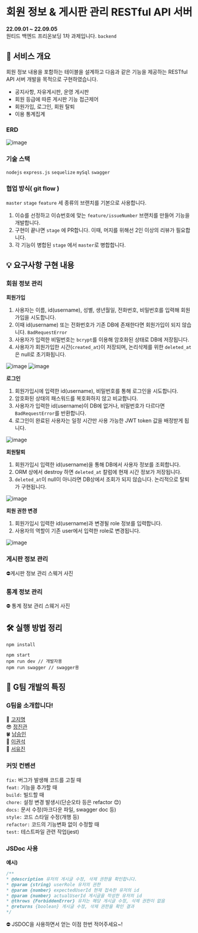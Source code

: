 # 회원 정보 & 게시판 관리 RESTful API 서버
**22.09.01 ~ 22.09.05**   
원티드 백엔드 프리온보딩 1차 과제입니다. `backend`
## 🌱 서비스 개요
회원 정보 내용을 포함하는 테이블을 설계하고 다음과 같은 기능을 제공하는 RESTful API 서버 개발을 목적으로 구현하였습니다.

- 공지사항, 자유게시판, 운영 게시판
- 회원 등급에 따른 게시판 기능 접근제어
- 회원가입, 로그인, 회원 탈퇴
- 이용 통계집계
### ERD

![image](https://user-images.githubusercontent.com/50348197/188470317-17512323-9cc4-4c7f-a4a0-899035d5f29c.png)
### 기술 스택
`nodejs` `express.js` `sequelize` `mySql` `swagger`
### 협업 방식( git flow )
  
   
  
`master` `stage` `feature` 세 종류의 브랜치를 기본으로 사용합니다.  
1. 이슈를 선정하고 이슈번호에 맞는 `feature/issueNumber` 브랜치를 만들어 기능을 개발합니다.  
2. 구현이 끝나면 `stage` 에 PR합니다. 이때, 머지를 위해선 2인 이상의 리뷰가 필요합니다.  
3. 각 기능이 병합된 `stage` 에서 `master`로 병합합니다.  

## 💡 요구사항 구현 내용
### 회원 정보 관리
**회원가입**  
  1. 사용자는 이름, id(username), 성별, 생년월일, 전화번호, 비밀번호를 입력해 회원가입을 시도합니다.
  2. 이때 id(username) 또는 전화번호가 기존 DB에 존재한다면 회원가입이 되지 않습니다. `BadRequestError`
  3. 사용자가 입력한 비밀번호는 `bcrypt`를 이용해 암호화된 상태로 DB에 저장됩니다.
  4. 사용자가 회원가입한 시간(`created_at`)이 저장되며, 논리삭제를 위한 `deleted_at`은 null로 초기화됩니다.
    
![image](https://user-images.githubusercontent.com/50348197/188390937-868a531e-19c0-47f9-b2a2-a3a715a48b32.png)
![image](https://user-images.githubusercontent.com/50348197/188390999-fd5821fa-6105-4726-b563-3ed4ac373966.png)
  
**로그인**    
  1. 회원가입시에 입력한 id(username), 비밀번호를 통해 로그인을 시도합니다.
  2. 암호화된 상태의 패스워드를 복호화하지 않고 비교합니다.
  3. 사용자가 입력한 id(username)이 DB에 없거나, 비밀번호가 다르다면 `BadRequestError`를 반환합니다.
  4. 로그인이 완료된 사용자는 일정 시간만 사용 가능한 JWT token 값을 배정받게 됩니다.
    
![image](https://user-images.githubusercontent.com/50348197/188390601-462ab506-05ee-41cf-89cd-e474edcbb7a9.png)
  
**회원탈퇴**  
  1. 회원가입시 입력한 id(username)을 통해 DB에서 사용자 정보를 조회합니다.
  2. ORM 상에서 destroy 하면 `deleted_at` 칼럼에 현재 시간 정보가 저장됩니다.
  3. `deleted_at`이 null이 아니라면 DB상에서 조회가 되지 않습니다. 논리적으로 탈퇴가 구현됩니다.
    
![image](https://user-images.githubusercontent.com/50348197/188395081-500fae2c-baca-4e43-9dfe-c159bc1a0d44.png)
  
**회원 권한 변경**  
  1. 회원가입시 입력한 id(username)과 변경될 role 정보를 입력합니다.
  2. 사용자의 역할이 기존 user에서 입력한 role로 변경됩니다.
    
![image](https://user-images.githubusercontent.com/50348197/188395162-38e812b6-2bfd-439f-8c05-ff65c8e5072d.png)
  
### 게시판 정보 관리
  
  ⛔게시판 정보 관리 스웨거 사진
  
### 통계 정보 관리
  ⛔ 통계 정보 관리 스웨거 사진
  
## 🛠 실행 방법 정리
```
npm install
```
  
``` 
npm start 
npm run dev // 개발자용
npm run swagger // swagger용
```

## 🧐 G팀 개발의 특징
### G팀을 소개합니다! 

🤴 [고지명](https://github.com/jimyungkoh)   
😎 [정진관](https://github.com/dingwan0331)   
🍀 [남승인](https://github.com/RunningLearner)  
🔪 [이권석](https://github.com/LEEGWONSEOK)  
👶 [서유진](https://github.com/yujiniii)  


### 커밋 컨벤션
`fix:` 버그가 발생해 코드를 고칠 때   
`feat:` 기능을 추가할 때  
`build:` 빌드할 때  
`chore:` 설정 변경 발생시(단순오타 등은 refactor 😊)   
`docs:` 문서 수정(마크다운 파일, swagger doc 등)   
`style:` 코드 스타일 수정(개행 등)   
`refactor:` 코드의 기능변화 없이 수정할 때  
`test:`  테스트파일 관련 작업(jest)   
  
 ### JSDoc 사용
 **예시)**
 ```js
 /**
 * @description 유저의 게시글 수정, 삭제 권한을 확인합니다.
 * @param {string} userRole 유저의 권한
 * @param {number} expectedUserId 현재 접속한 유저의 id
 * @param {number} actualUserId 게시글을 작성한 유저의 id
 * @throws {ForbiddenError} 유저는 해당 게시글 수정, 삭제 권한이 없음
 * @returns {boolean} 게시글 수정, 삭제 권한을 확인 결과
 */
 ```
⛔ JSDOC을 사용하면서 얻는 이점 한번 적어주세요~!
